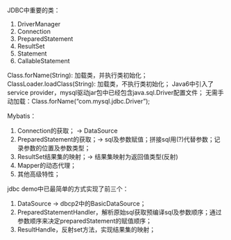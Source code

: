 JDBC中重要的类：
1. DriverManager
2. Connection
3. PreparedStatement
4. ResultSet
5. Statement
6. CallableStatement

Class.forName(String): 加载类，并执行类初始化；
ClassLoader.loadClass(String): 加载类，不执行类初始化；
Java6中引入了service provider，mysql驱动jar包中已经包含java.sql.Driver配置文件；
无需手动加载：Class.forName(“com.mysql.jdbc.Driver”);

Mybatis：
1. Connection的获取； -> DataSource
2. PreparedStatement的获取；-> sql及参数赋值；拼接sql用(?)代替参数；记录参数的位置及参数类型；
3. ResultSet结果集的映射；-> 结果集映射为返回值类型(反射)
4. Mapper的动态代理；
5. 其他高级特性；

jdbc demo中已最简单的方式实现了前三个：
1. DataSource -> dbcp2中的BasicDataSource；
2. PreparedStatementHandler，解析原始sql获取预编译sql及参数顺序；通过参数顺序来决定preparedStatement的赋值顺序；
3. ResultHandle，反射set方法，实现结果集的映射；




